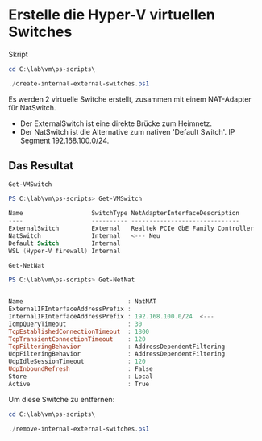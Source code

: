 # Erstelle die Hyper-V virtuellen Switches

Skript
```powershell
cd C:\lab\vm\ps-scripts\
```
```powershell
./create-internal-external-switches.ps1
```

Es werden 2 virtuelle Switche erstellt, zusammen mit einem NAT-Adapter für NatSwitch.

* Der ExternalSwitch ist eine direkte Brücke zum Heimnetz.
* Der NatSwitch ist die Alternative zum nativen 'Default Switch'. IP Segment 192.168.100.0/24.

## Das Resultat

```powershell
Get-VMSwitch
```
```powershell
PS C:\lab\vm\ps-scripts> Get-VMSwitch

Name                   SwitchType NetAdapterInterfaceDescription
----                   ---------- ------------------------------
ExternalSwitch         External   Realtek PCIe GbE Family Controller   <--- Neu
NatSwitch              Internal   <--- Neu
Default Switch         Internal
WSL (Hyper-V firewall) Internal
```

```powershell
Get-NetNat
```
```powershell
PS C:\lab\vm\ps-scripts> Get-NetNat


Name                             : NatNAT
ExternalIPInterfaceAddressPrefix :
InternalIPInterfaceAddressPrefix : 192.168.100.0/24  <---
IcmpQueryTimeout                 : 30
TcpEstablishedConnectionTimeout  : 1800
TcpTransientConnectionTimeout    : 120
TcpFilteringBehavior             : AddressDependentFiltering
UdpFilteringBehavior             : AddressDependentFiltering
UdpIdleSessionTimeout            : 120
UdpInboundRefresh                : False
Store                            : Local
Active                           : True
```

Um diese Switche zu entfernen:

```powershell
cd C:\lab\vm\ps-scripts\
```
```powershell
./remove-internal-external-switches.ps1
```
